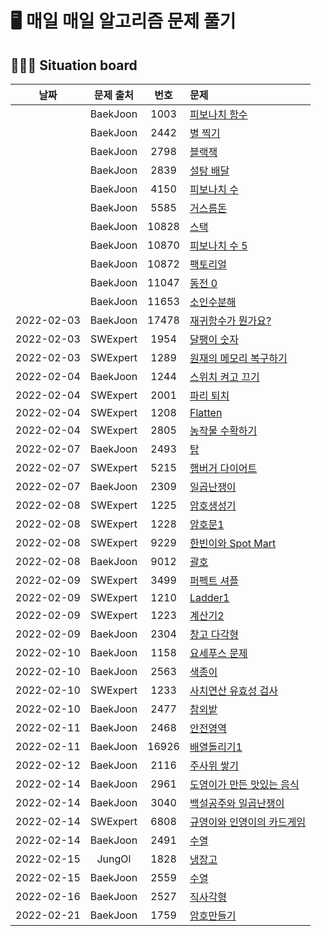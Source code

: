 # 🖥 매일 매일 알고리즘 문제 풀기

## 🧑🏽‍💻 Situation board

| 날짜     | 문제 출처| 번호     | 문제      |
| :--------: | :--------: | :--------: | :-------- |
|           | BaekJoon     | 1003     |[피보나치 함수](https://www.acmicpc.net/problem/1003) |
|           | BaekJoon     | 2442     |[별 찍기](https://www.acmicpc.net/problem/2442) |
|           | BaekJoon     | 2798     |[블랙잭](https://www.acmicpc.net/problem/2798) |
|           | BaekJoon     | 2839     |[설탕 배달](https://www.acmicpc.net/problem/2839) |
|           | BaekJoon     | 4150     |[피보나치 수](https://www.acmicpc.net/problem/4150) |
|           | BaekJoon     | 5585     |[거스름돈](https://www.acmicpc.net/problem/5585) |
|           | BaekJoon     | 10828     |[스택](https://www.acmicpc.net/problem/10828) |
|           | BaekJoon     | 10870     |[피보나치 수 5](https://www.acmicpc.net/problem/10870) |
|           | BaekJoon     | 10872     |[팩토리얼](https://www.acmicpc.net/problem/10872) |
|           | BaekJoon     | 11047     |[동전 0](https://www.acmicpc.net/problem/11047) |
|           | BaekJoon     | 11653     |[소인수분해](https://www.acmicpc.net/problem/11653) |
|2022-02-03 | BaekJoon     | 17478     |[재귀함수가 뭔가요?](https://www.acmicpc.net/problem/17478) |
|2022-02-03 | SWExpert     | 1954     |[달팽이 숫자](https://swexpertacademy.com/main/code/problem/problemDetail.do?contestProbId=AV5PobmqAPoDFAUq&categoryId=AV5PobmqAPoDFAUq&categoryType=CODE&problemTitle=1954&orderBy=FIRST_REG_DATETIME&selectCodeLang=ALL&select-1=&pageSize=10&pageIndex=1) |
|2022-02-03 | SWExpert     | 1289     |[원재의 메모리 복구하기](https://swexpertacademy.com/main/code/problem/problemDetail.do?contestProbId=AV19AcoKI9sCFAZN&categoryId=AV19AcoKI9sCFAZN&categoryType=CODE&problemTitle=1289&orderBy=FIRST_REG_DATETIME&selectCodeLang=ALL&select-1=&pageSize=10&pageIndex=1) |
|2022-02-04 | BaekJoon     | 1244     |[스위치 켜고 끄기](https://www.acmicpc.net/problem/1244) |
|2022-02-04 | SWExpert     | 2001     |[파리 퇴치](https://swexpertacademy.com/main/code/problem/problemDetail.do?contestProbId=AV5PzOCKAigDFAUq&categoryId=AV5PzOCKAigDFAUq&categoryType=CODE&problemTitle=2001&orderBy=FIRST_REG_DATETIME&selectCodeLang=ALL&select-1=&pageSize=10&pageIndex=1) |
|2022-02-04 | SWExpert     | 1208     |[Flatten](https://swexpertacademy.com/main/code/problem/problemDetail.do?contestProbId=AV139KOaABgCFAYh&categoryId=AV139KOaABgCFAYh&categoryType=CODE&problemTitle=1208&orderBy=FIRST_REG_DATETIME&selectCodeLang=ALL&select-1=&pageSize=10&pageIndex=1) |
|2022-02-04 | SWExpert     | 2805     |[농작물 수확하기](https://swexpertacademy.com/main/code/problem/problemDetail.do?contestProbId=AV7GLXqKAWYDFAXB&categoryId=AV7GLXqKAWYDFAXB&categoryType=CODE&problemTitle=2805&orderBy=FIRST_REG_DATETIME&selectCodeLang=ALL&select-1=&pageSize=10&pageIndex=1) |
|2022-02-07 | BaekJoon     | 2493     |[탑](https://www.acmicpc.net/problem/2493) |
|2022-02-07 | SWExpert     | 5215     |[햄버거 다이어트](https://swexpertacademy.com/main/code/problem/problemDetail.do?contestProbId=AWT-lPB6dHUDFAVT&categoryId=AWT-lPB6dHUDFAVT&categoryType=CODE&problemTitle=5215&orderBy=FIRST_REG_DATETIME&selectCodeLang=ALL&select-1=&pageSize=10&pageIndex=1) |
|2022-02-07 | BaekJoon     | 2309     |[일곱난쟁이](https://www.acmicpc.net/problem/2309) |
|2022-02-08 | SWExpert     | 1225     |[암호생성기](https://swexpertacademy.com/main/code/problem/problemDetail.do?contestProbId=AV14uWl6AF0CFAYD&categoryId=AV14uWl6AF0CFAYD&categoryType=CODE&problemTitle=1225&orderBy=FIRST_REG_DATETIME&selectCodeLang=ALL&select-1=&pageSize=10&pageIndex=1) |
|2022-02-08 | SWExpert     | 1228     |[암호문1](https://swexpertacademy.com/main/code/problem/problemDetail.do?contestProbId=AV14w-rKAHACFAYD&categoryId=AV14w-rKAHACFAYD&categoryType=CODE&problemTitle=1228&orderBy=FIRST_REG_DATETIME&selectCodeLang=ALL&select-1=&pageSize=10&pageIndex=1) |
|2022-02-08 | SWExpert     | 9229     |[한빈이와 Spot Mart](https://swexpertacademy.com/main/code/problem/problemDetail.do?contestProbId=AW8Wj7cqbY0DFAXN&categoryId=AW8Wj7cqbY0DFAXN&categoryType=CODE&problemTitle=9229&orderBy=FIRST_REG_DATETIME&selectCodeLang=ALL&select-1=&pageSize=10&pageIndex=1) |
|2022-02-08 | BaekJoon     | 9012     |[괄호](https://www.acmicpc.net/problem/9012) |
|2022-02-09 | SWExpert     | 3499     |[퍼펙트 셔플](https://swexpertacademy.com/main/code/problem/problemDetail.do?contestProbId=AWGsRbk6AQIDFAVW&categoryId=AWGsRbk6AQIDFAVW&categoryType=CODE&problemTitle=3499&orderBy=FIRST_REG_DATETIME&selectCodeLang=ALL&select-1=&pageSize=10&pageIndex=1) |
|2022-02-09 | SWExpert     | 1210     |[Ladder1](https://swexpertacademy.com/main/code/problem/problemDetail.do?contestProbId=AV14ABYKADACFAYh&categoryId=AV14ABYKADACFAYh&categoryType=CODE&problemTitle=1210&orderBy=FIRST_REG_DATETIME&selectCodeLang=ALL&select-1=&pageSize=10&pageIndex=1) |
|2022-02-09 | SWExpert     | 1223     |[계산기2](https://swexpertacademy.com/main/code/problem/problemDetail.do?contestProbId=AV14nnAaAFACFAYD&categoryId=AV14nnAaAFACFAYD&categoryType=CODE&problemTitle=1223&orderBy=FIRST_REG_DATETIME&selectCodeLang=ALL&select-1=&pageSize=10&pageIndex=1) |
|2022-02-09 | BaekJoon     | 2304     |[창고 다각형](https://www.acmicpc.net/problem/2304) |
|2022-02-10 | BaekJoon     | 1158     |[요세푸스 문제](https://www.acmicpc.net/problem/1158) |
|2022-02-10 | BaekJoon     | 2563     |[색종이](https://www.acmicpc.net/problem/2563) |
|2022-02-10 | SWExpert     | 1233     |[사치연산 유효성 검사](https://swexpertacademy.com/main/code/problem/problemDetail.do?contestProbId=AV141176AIwCFAYD&categoryId=AV141176AIwCFAYD&categoryType=CODE&problemTitle=1233&orderBy=FIRST_REG_DATETIME&selectCodeLang=ALL&select-1=&pageSize=10&pageIndex=1) |
|2022-02-10 | BaekJoon     | 2477     |[참외밭](https://www.acmicpc.net/problem/2477) |
|2022-02-11 | BaekJoon     | 2468     |[안전영역](https://www.acmicpc.net/problem/2468) |
|2022-02-11 | BaekJoon     | 16926     |[배열돌리기1](https://www.acmicpc.net/problem/16926) |
|2022-02-12 | BaekJoon     | 2116     |[주사위 쌓기](https://www.acmicpc.net/problem/2116) |
|2022-02-14 | BaekJoon     | 2961     |[도영이가 만든 맛있는 음식](https://www.acmicpc.net/problem/2961) |
|2022-02-14 | BaekJoon     | 3040     |[백설공주와 일곱난쟁이](https://www.acmicpc.net/problem/3040) |
|2022-02-14 | SWExpert     | 6808     |[규영이와 인영이의 카드게임](https://swexpertacademy.com/main/code/problem/problemDetail.do?contestProbId=AWgv9va6HnkDFAW0&categoryId=AWgv9va6HnkDFAW0&categoryType=CODE&problemTitle=6808&orderBy=FIRST_REG_DATETIME&selectCodeLang=ALL&select-1=&pageSize=10&pageIndex=1) |
|2022-02-14 | BaekJoon     | 2491     |[수열](https://www.acmicpc.net/problem/2491) |
|2022-02-15 | JungOl     | 1828     |[냉장고](http://jungol.co.kr/bbs/board.php?bo_table=pbank&wr_id=1101&sca=30) |
|2022-02-15 | BaekJoon     | 2559     |[수열](https://www.acmicpc.net/problem/2559) |
|2022-02-16 | BaekJoon     | 2527     |[직사각형](https://www.acmicpc.net/problem/2527) |
|2022-02-21 | BaekJoon     | 1759     |[암호만들기](https://www.acmicpc.net/problem/1759) |
